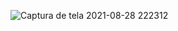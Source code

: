 ![Captura de tela 2021-08-28 222312](https://user-images.githubusercontent.com/26682838/131289610-d6a6d783-333c-4b73-826c-af57a41efed7.png)
